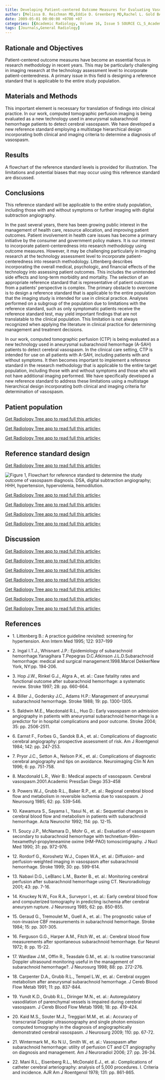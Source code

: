 ```yaml
---
title: Developing Patient-centered Outcome Measures for Evaluating Vasospasm in Aneurysmal Subarachnoid Hemorrhage
author: [Melissa B. Reichman MD,Eddie D. Greenberg MD,Rachel L. Gold BA,Pina C. Sanelli MD]
date: 2009-05-01 00:00:00 +0700 +07
categories: [{Academic Radiology, Volume 16, Issue 5 SOURCE CL_S_AcademicRadiologyVolume16Issue5 1}]
tags: [Journals,General Radiology]
---
```

## Rationale and Objectives

Patient-centered outcome measures have become an essential focus in research methodology in recent years. This may be particularly challenging in imaging research at the technology assessment level to incorporate patient-centeredness. A primary issue in this field is designing a reference standard that is applicable to the entire study population.

## Materials and Methods

This important element is necessary for translation of findings into clinical practice. In our work, computed tomographic perfusion imaging is being evaluated as a new technology used in aneurysmal subarachnoid hemorrhage patients to detect cerebral vasospasm. We have developed a new reference standard employing a multistage hierarchical design incorporating both clinical and imaging criteria to determine a diagnosis of vasospasm.

## Results

A flowchart of the reference standard levels is provided for illustration. The limitations and potential biases that may occur using this reference standard are discussed.

## Conclusions

This reference standard will be applicable to the entire study population, including those with and without symptoms or further imaging with digital subtraction angiography.

In the past several years, there has been growing public interest in the management of health care, resource allocation, and improving patient outcomes. Patient involvement in health care issues has become a primary initiative by the consumer and government policy makers. It is our interest to incorporate patient-centeredness into research methodology using outcome measures. However, it may be challenging particularly in imaging research at the technology assessment level to incorporate patient-centeredness into research methodology. Littenberg describes incorporating the overall medical, psychologic, and financial effects of the technology into assessing patient outcomes. This includes the unintended side effects and long-term morbidity and mortality. The selection of an appropriate reference standard that is representative of patient outcomes from a patients' perspective is complex. The primary obstacle to overcome is to design a reference standard that is applicable to the entire population that the imaging study is intended for use in clinical practice. Analyses performed on a subgroup of the population due to limitations with the reference standard, such as only symptomatic patients receive the reference standard test, may yield important findings that are not translatable to the clinical population. This limitation is not always recognized when applying the literature in clinical practice for determining management and treatment decisions.

In our work, computed tomographic perfusion (CTP) is being evaluated as a new technology used in aneurysmal subarachnoid hemorrhage (A-SAH) patients to detect cerebral vasospasm. In the clinical care setting, CTP is intended for use on all patients with A-SAH, including patients with and without symptoms. It then becomes important to implement a reference standard in the research methodology that is applicable to the entire target population, including those with and without symptoms and those who will not have additional imaging performed. We have specifically developed a new reference standard to address these limitations using a multistage hierarchical design incorporating both clinical and imaging criteria for determination of vasospasm.

## Patient population

[Get Radiology Tree app to read full this article<](https://clinicalpub.com/app)

[Get Radiology Tree app to read full this article<](https://clinicalpub.com/app)

[Get Radiology Tree app to read full this article<](https://clinicalpub.com/app)

## Reference standard design

[Get Radiology Tree app to read full this article<](https://clinicalpub.com/app)

![Figure 1, Flowchart for reference standard to determine the study outcome of vasospasm diagnosis. DSA, digital subtraction angiography; HHH, hypertension, hypervolemia, hemodilution.](https://storage.googleapis.com/dl.dentistrykey.com/clinical/DevelopingPatientcenteredOutcomeMeasuresforEvaluatingVasospasminAneurysmalSubarachnoidHemorrhage/0_1s20S107663320900052X.jpg)

[Get Radiology Tree app to read full this article<](https://clinicalpub.com/app)

[Get Radiology Tree app to read full this article<](https://clinicalpub.com/app)

[Get Radiology Tree app to read full this article<](https://clinicalpub.com/app)

[Get Radiology Tree app to read full this article<](https://clinicalpub.com/app)

## Discussion

[Get Radiology Tree app to read full this article<](https://clinicalpub.com/app)

[Get Radiology Tree app to read full this article<](https://clinicalpub.com/app)

[Get Radiology Tree app to read full this article<](https://clinicalpub.com/app)

[Get Radiology Tree app to read full this article<](https://clinicalpub.com/app)

[Get Radiology Tree app to read full this article<](https://clinicalpub.com/app)

[Get Radiology Tree app to read full this article<](https://clinicalpub.com/app)

[Get Radiology Tree app to read full this article<](https://clinicalpub.com/app)

## References

- 1\. Littenberg B.: A practice guideline revisited: screening for hypertension. Ann Intern Med 1995; 122: 937–199


- 2\. Ingal I.T.J., Whisnant J.P.: Epidemiology of subarachnoid hemorrhage.Yanagihara T.Pepegras D.C.Atkinson J.L.D.Subarachnoid hemorrhage: medical and surgical management.1998.Marcel DekkerNew York, NY:pp. 194-206.


- 3\. Hop J.W., Rinkel G.J., Algra A., et. al.: Case fatality rates and functional outcome after subarachnoid hemorrhage: a systematic review. Stroke 1997; 28: pp. 660-664.


- 4\. Biller J., Godersky J.C., Adams H.P.: Management of aneurysmal subarachnoid hemorrhage. Stroke 1988; 19: pp. 1300-1305.


- 5\. Baldwin M.E., Macdonald R.L., Huo D.: Early vasospasm on admission angiography in patients with aneurysmal subarachnoid hemorrhage is a predictor for in hospital complications and poor outcome. Stroke 2004; 35: pp. 2506-2511.


- 6\. Earnst F., Forbes G., Sandok B.A., et. al.: Complications of diagnostic cerebral angiography: prospective assessment of risk. Am J Roentgenol 1984; 142: pp. 247-253.


- 7\. Pryor J.C., Setton A., Nelson P.K., et. al.: Complications of diagnostic cerebral angiography and tips on avoidance. Neuroimaging Clin N Am 1996; 6: pp. 751-758.


- 8\. Macdonald L.R., Weir B.: Medical aspects of vasospasm. Cerebral vasospasm.2001.Academic PressSan Diego 353–458


- 9\. Powers W.J., Grubb R.L., Baker R.P., et. al.: Regional cerebral blood flow and metabolism in reversible ischemia due to vasospasm. J Neurosurg 1985; 62: pp. 539-546.


- 10\. Kawamura S., Sayama I., Yasui N., et. al.: Sequential changes in cerebral blood flow and metabolism in patients with subarachnoid hemorrhage. Acta Neurochir 1992; 114: pp. 12-15.


- 11\. Soucy J.P., McNamara D., Mohr G., et. al.: Evaluation of vasospasm secondary to subarachnoid hemorrhage with technetium-99m-hexamethyl-propyleneamine oxime (HM-PAO) tomoscintigraphy. J Nucl Med 1990; 31: pp. 972-976.


- 12\. Rordorf G., Koroshetz W.J., Copen W.A., et. al.: Diffusion- and perfusion-weighted imaging in vasospasm after subarachnoid hemorrhage. Stroke 1999; 30: pp. 599-614.


- 13\. Nabavi D.G., LeBlanc L.M., Baxter B., et. al.: Monitoring cerebral perfusion after subarachnoid hemorrhage using CT. Neuroradiology 2001; 43: pp. 7-16.


- 14\. Knuckey N.W., Fox R.A., Surveyor I., et. al.: Early cerebral blood flow and computerized tomography in predicting ischemia after cerebral aneurysm rupture. J Neurosurg 1985; 62: pp. 850-855.


- 15\. Geraud G., Tremoulet M., Guell A., et. al.: The prognostic value of non-invasive CBF measurements in subarachnoid hemorrhage. Stroke 1984; 15: pp. 301-305.


- 16\. Ferguson G.G., Harper A.M., Fitch W., et. al.: Cerebral blood flow measurements after spontaneous subarachnoid hemorrhage. Eur Neurol 1972; 8: pp. 15-22.


- 17\. Wardlaw J.M., Offin R., Teasdale G.M., et. al.: Is routine transcranial Doppler ultrasound monitoring useful in the management of subarachnoid hemorrhage?. J Neurosurg 1998; 88: pp. 272-276.


- 18\. Carpenter D.A., Grubb R.L., Tempel L.W., et. al.: Cerebral oxygen metabolism after aneurysmal subarachnoid hemorrhage. J Cereb Blood Flow Metab 1991; 11: pp. 837-844.


- 19\. Yundt K.D., Grubb R.L., Diringer M.N., et. al.: Autoregulatory vasodilation of parenchymal vessels is impaired during cerebral vasospasm. J Cereb Blood Flow Metab 1998; 18: pp. 419-424.


- 20\. Kaid M.S., Souter M.J., Treggiari M.M., et. al.: Accuracy of transcranial Doppler ultrasonography and single photon emission computed tomography in the diagnosis of angiographically demonstrated cerebral vasospasm. J Neurosurg 2009; 110: pp. 67-72.


- 21\. Wintermark M., Ko N.U., Smith W., et. al.: Vasospasm after subarachnoid hemorrhage: utility of perfusion CT and CT angiography on diagnosis and management. Am J Neuroradiol 2006; 27: pp. 26-34.


- 22\. Mani R.L., Eisenberg R.L., McDonald E.J., et. al.: Complications of catheter cerebral arteriography: analysis of 5,000 procedures. I. Criteria and incidence. AJR Am J Roentgenol 1978; 131: pp. 861-865.